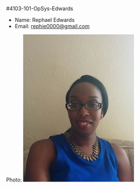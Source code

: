 
#4103-101-OpSys-Edwards

- Name: Rephael Edwards
- Email: rephie0000@gmail.com

Photo:
![alt text](https://github.com/bassref/Mwsu-2D-Gaming-Edwards/blob/master/edited%20pic.jpg)


